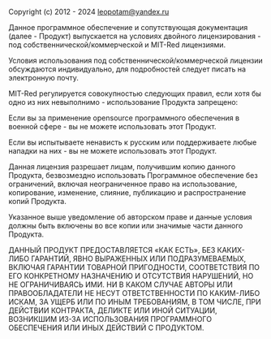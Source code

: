Copyright (c) 2012 - 2024 leopotam@yandex.ru

Данное программное обеспечение и сопутствующая документация (далее - Продукт)
выпускается на условиях двойного лицензирования - под собственнической/коммерческой
и MIT-Red лицензиями.

Условия использования под собственнической/коммерческой лицензии обсуждаются
индивидуально, для подробностей следует писать на электронную почту.

MIT-Red регулируется совокупностью следующих правил, если хотя бы
одно из них невыполнимо - использование Продукта запрещено:

Если вы за применение opensource программного обеспечения в
военной сфере - вы не можете использовать этот Продукт.

Если вы испытываете ненависть к русским или поддерживаете
любые нападки на них - вы не можете использовать этот Продукт.

Данная лицензия разрешает лицам, получившим копию данного Продукта,
безвозмездно использовать Программное обеспечение без ограничений, включая
неограниченное право на использование, копирование, изменение, слияние,
публикацию и распространение копий Продукта.

Указанное выше уведомление об авторском праве и данные условия должны быть
включены во все копии или значимые части данного Продукта.

ДАННЫЙ ПРОДУКТ ПРЕДОСТАВЛЯЕТСЯ «КАК ЕСТЬ», БЕЗ КАКИХ-ЛИБО ГАРАНТИЙ, ЯВНО
ВЫРАЖЕННЫХ ИЛИ ПОДРАЗУМЕВАЕМЫХ, ВКЛЮЧАЯ ГАРАНТИИ ТОВАРНОЙ ПРИГОДНОСТИ,
СООТВЕТСТВИЯ ПО ЕГО КОНКРЕТНОМУ НАЗНАЧЕНИЮ И ОТСУТСТВИЯ НАРУШЕНИЙ, НО
НЕ ОГРАНИЧИВАЯСЬ ИМИ. НИ В КАКОМ СЛУЧАЕ АВТОРЫ ИЛИ ПРАВООБЛАДАТЕЛИ НЕ НЕСУТ
ОТВЕТСТВЕННОСТИ ПО КАКИМ-ЛИБО ИСКАМ, ЗА УЩЕРБ ИЛИ ПО ИНЫМ ТРЕБОВАНИЯМ,
В ТОМ ЧИСЛЕ, ПРИ ДЕЙСТВИИ КОНТРАКТА, ДЕЛИКТЕ ИЛИ ИНОЙ СИТУАЦИИ, ВОЗНИКШИМ
ИЗ-ЗА ИСПОЛЬЗОВАНИЯ ПРОГРАММНОГО ОБЕСПЕЧЕНИЯ ИЛИ ИНЫХ ДЕЙСТВИЙ С ПРОДУКТОМ. 